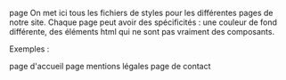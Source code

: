 page
On met ici tous les fichiers de styles pour les différentes pages de notre site. Chaque page peut avoir des spécificités 
: une couleur de fond différente, des éléments html qui ne sont pas vraiment des composants.

Exemples :

page d'accueil
page mentions légales
page de contact
